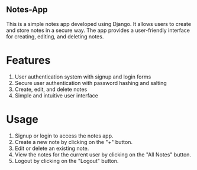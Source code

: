 ## Notes-App
This is a simple notes app developed using Django. It allows users to create and store notes in a secure way. The app provides a user-friendly interface for creating, editing, and deleting notes.

# Features
1. User authentication system with signup and login forms
2. Secure user authentication with password hashing and salting
3. Create, edit, and delete notes
4. Simple and intuitive user interface

# Usage
1. Signup or login to access the notes app.
2. Create a new note by clicking on the "+" button.
3. Edit or delete an existing note.
4. View the notes for the current user by clicking on the "All Notes" button.
5. Logout by clicking on the "Logout" button.
